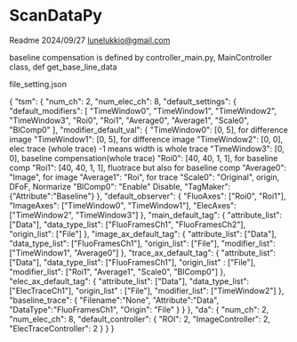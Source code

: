 # ScanDataPy
Readme 2024/09/27 lunelukkio@gmail.com


baseline compensation is defined by controller_main.py, MainController class, def get_base_line_data

file_setting.json

{
  "tsm": {
    "num_ch": 2,
    "num_elec_ch": 8,
    "default_settings": {
      "default_modifiers": [
        "TimeWindow0",
        "TimeWindow1",
        "TimeWindow2",
        "TimeWindow3",
        "Roi0",
        "Roi1",
        "Average0",
        "Average1",
        "Scale0",
        "BlComp0"
      ],
      "modifier_default_val": {
          "TimeWindow0": [0, 5],   for difference image 
          "TimeWindow1": [0, 5],   for difference image
          "TimeWindow2": [0, 0],  elec trace (whole trace)  -1 means width is whole trace
          "TimeWindow3": [0, 0],  baseline compensation(whole trace)
          "Roi0": [40, 40, 1, 1],  for baseline comp
          "Roi1": [40, 40, 1, 1],   fluotrace but also for baseline comp
          "Average0": "Image",  for image
          "Average1": "Roi",    for trace
          "Scale0": "Original",  origin, DFoF, Normarize
          "BlComp0": "Enable"    Disable, 
          "TagMaker": {"Attribute":"Baseline"}
      },
      "default_observer": {
        "FluoAxes": ["Roi0", "Roi1"],
        "ImageAxes": ["TimeWindow0", "TimeWindow1"],
        "ElecAxes": ["TimeWindow2", "TimeWindow3"]
      },
      "main_default_tag": {
        "attribute_list": ["Data"],
        "data_type_list": ["FluoFramesCh1", "FluoFramesCh2"],
        "origin_list": ["File"]
      },
      "image_ax_default_tag": {
        "attribute_list": ["Data"],
        "data_type_list": ["FluoFramesCh1"],
        "origin_list": ["File"],
        "modifier_list": ["TimeWindow1", "Average0"]
      },
      "trace_ax_default_tag": {
        "attribute_list": ["Data"],
        "data_type_list": ["FluoFramesCh1"],
        "origin_list" : ["File"],
        "modifier_list": ["Roi1", "Average1", "Scale0", "BlComp0"]
      },
      "elec_ax_default_tag": {
        "attribute_list": ["Data"],
        "data_type_list": ["ElecTraceCh1"],
        "origin_list" : ["File"],
        "modifier_list": ["TimeWindow2"]
      },
      "baseline_trace": {
        "Filename":"None",
        "Attribute":"Data",
        "DataType":"FluoFramesCh1",
        "Origin": "File"
      }
    }
  },
  "da": {
    "num_ch": 2,
    "num_elec_ch": 8,
    "default_controller": {
      "ROI": 2,
      "ImageController": 2,
      "ElecTraceController": 2
    }
  }
}
